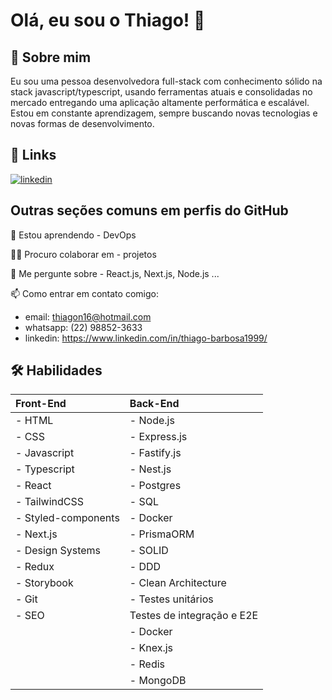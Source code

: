 
# Olá, eu sou o Thiago! 👋


## 🚀 Sobre mim
Eu sou uma pessoa desenvolvedora full-stack com conhecimento sólido na stack javascript/typescript, usando ferramentas atuais e consolidadas no mercado entregando uma aplicação altamente performática e escalável. Estou em constante aprendizagem, sempre buscando novas tecnologias e novas formas de desenvolvimento.


## 🔗 Links
[![linkedin](https://img.shields.io/badge/linkedin-0A66C2?style=for-the-badge&logo=linkedin&logoColor=white)](https://www.linkedin.com/in/thiago-barbosa1999/)



## Outras seções comuns em perfis do GitHub

🧠 Estou aprendendo - DevOps

👯‍♀️ Procuro colaborar em - projetos

💬 Me pergunte sobre - React.js, Next.js, Node.js ...

📫 Como entrar em contato comigo:
    
- email: thiagon16@hotmail.com 
- whatsapp: (22) 98852-3633
- linkedin: https://www.linkedin.com/in/thiago-barbosa1999/






## 🛠 Habilidades
| Front-End         | Back-End |
| :---------------- | :------ |
| - HTML        |  - Node.js    |
| - CSS        |   - Express.js   |
| - Javascript    |  - Fastify.js  |
| - Typescript  |  - Nest.js   |
| - React  |  - Postgres   |
| - TailwindCSS |  - SQL   |
| - Styled-components  |  - Docker   |
| - Next.js  |  - PrismaORM   |
| - Design Systems  |  - SOLID   |
| - Redux  |  - DDD   |
| - Storybook  |  - Clean Architecture   |
| - Git  |  - Testes unitários   |
| - SEO  | Testes de integração e E2E   |
|   | - Docker  |
|   | - Knex.js  |
|   | - Redis  |
|   | - MongoDB  |
